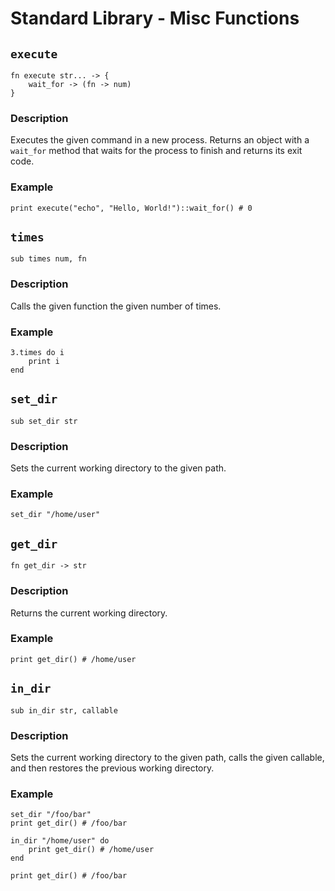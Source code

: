 # Standard Library - Misc Functions

## `execute`
```aurora
fn execute str... -> {
    wait_for -> (fn -> num)
}
```
### Description
Executes the given command in a new process.
Returns an object with a `wait_for` method that waits for the process to finish and returns its exit code.

### Example
```aurora
print execute("echo", "Hello, World!")::wait_for() # 0
```

## `times`
```aurora
sub times num, fn
```

### Description
Calls the given function the given number of times.

### Example
```aurora
3.times do i
    print i
end
```

## `set_dir`
```aurora
sub set_dir str
```

### Description
Sets the current working directory to the given path.

### Example
```aurora
set_dir "/home/user"
```

## `get_dir`
```aurora
fn get_dir -> str
```

### Description
Returns the current working directory.

### Example
```aurora
print get_dir() # /home/user
```

## `in_dir`
```aurora
sub in_dir str, callable
```

### Description
Sets the current working directory to the given path, calls the given callable, and then restores the previous working directory.

### Example
```aurora
set_dir "/foo/bar"
print get_dir() # /foo/bar

in_dir "/home/user" do
    print get_dir() # /home/user
end

print get_dir() # /foo/bar
```
